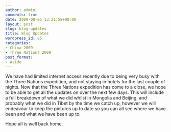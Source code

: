```yaml
---
author: admin
comments: true
date: 2009-08-05 13:21:58+00:00
layout: post
slug: blog-updates
title: Blog Updates
wordpress_id: 85
categories:
- China 2009
- Three Nations 2009
post_format:
- Aside
---
```


We have had limited internet access recently due to being very busy with the Three Nations expedition, and not staying in hotels for the last couple of nights. Now that the Three Nations expedition has come to a close, we hope to be able to get all the updates on over the next few days. This will include a full breakdown of what we did whilst in Mongolia and Beijing, and probably what we did in Tibet by the time we catch up, however we will endeavour to keep the pictures up to date so you can all see where we have been and what we have been up to.

Hope all is well back home.
